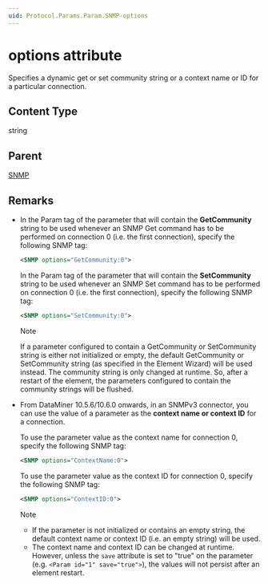 ```yaml
---
uid: Protocol.Params.Param.SNMP-options
---
```


# options attribute

Specifies a dynamic get or set community string or a context name or ID for a particular connection.

## Content Type

string

## Parent

[SNMP](xref:Protocol.Params.Param.SNMP)

## Remarks

- In the Param tag of the parameter that will contain the **GetCommunity** string to be used whenever an SNMP Get command has to be performed on connection 0 (i.e. the first connection), specify the following SNMP tag:

  ```xml
  <SNMP options="GetCommunity:0">
  ```

  In the Param tag of the parameter that will contain the **SetCommunity** string to be used whenever an SNMP Set command has to be performed on connection 0 (i.e. the first connection), specify the following SNMP tag:

  ```xml
  <SNMP options="SetCommunity:0">
  ```

  > [!NOTE]
  > If a parameter configured to contain a GetCommunity or SetCommunity string is either not initialized or empty, the default GetCommunity or SetCommunity string (as specified in the Element Wizard) will be used instead. The community string is only changed at runtime. So, after a restart of the element, the parameters configured to contain the community strings will be flushed.

- From DataMiner 10.5.6/10.6.0 onwards<!--RN 42676-->, in an SNMPv3 connector, you can use the value of a parameter as the **context name or context ID** for a connection.

  To use the parameter value as the context name for connection 0, specify the following SNMP tag:

  ```xml
  <SNMP options="ContextName:0">
  ```

  To use the parameter value as the context ID for connection 0, specify the following SNMP tag:

  ```xml
  <SNMP options="ContextID:0">
  ```

  > [!NOTE]
  >
  > - If the parameter is not initialized or contains an empty string, the default context name or context ID (i.e. an empty string) will be used.
  > - The context name and context ID can be changed at runtime. However, unless the `save` attribute is set to "true" on the parameter (e.g. `<Param id="1" save="true">`), the values will not persist after an element restart.

